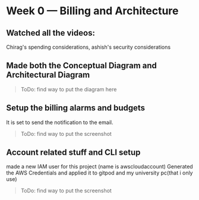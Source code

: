 # Week 0 — Billing and Architecture
## Watched all the videos:
Chirag's spending considerations, ashish's security considerations
## Made both the Conceptual Diagram and Architectural Diagram
>ToDo: find way to put the diagram here

## Setup the billing alarms and budgets
It is set to send the notification to the email.
>ToDo: find way to put the screenshot

## Account related stuff and CLI setup
made a new IAM user for this project (name is awscloudaccount)
Generated the AWS Credentials and applied it to gitpod and my university pc(that i only use)
>ToDo: find way to put the screenshot
